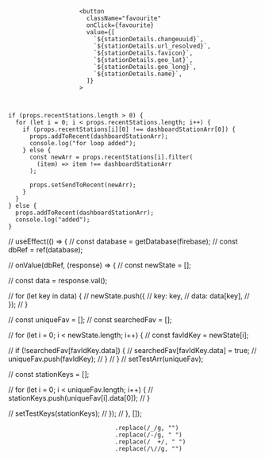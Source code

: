                         <button
                          className="favourite"
                          onClick={favourite}
                          value={[
                            `${stationDetails.changeuuid}`,
                            `${stationDetails.url_resolved}`,
                            `${stationDetails.favicon}`,
                            `${stationDetails.geo_lat}`,
                            `${stationDetails.geo_long}`,
                            `${stationDetails.name}`,
                          ]}
                        >



    if (props.recentStations.length > 0) {
      for (let i = 0; i < props.recentStations.length; i++) {
        if (props.recentStations[i][0] !== dashboardStationArr[0]) {
          props.addToRecent(dashboardStationArr);
          console.log("for loop added");
        } else {
          const newArr = props.recentStations[i].filter(
            (item) => item !== dashboardStationArr
          );

          props.setSendToRecent(newArr);
        }
      }
    } else {
      props.addToRecent(dashboardStationArr);
      console.log("added");
    }

// useEffect(() => {
// const database = getDatabase(firebase);
// const dbRef = ref(database);

// onValue(dbRef, (response) => {
// const newState = [];

// const data = response.val();

// for (let key in data) {
// newState.push({
// key: key,
// data: data[key],
// });
// }

// const uniqueFav = [];
// const searchedFav = [];

// for (let i = 0; i < newState.length; i++) {
// const favIdKey = newState[i];

// if (!searchedFav[favIdKey.data]) {
// searchedFav[favIdKey.data] = true;
// uniqueFav.push(favIdKey);
// }
// }
// setTestArr(uniqueFav);

// const stationKeys = [];

// for (let i = 0; i < uniqueFav.length; i++) {
// stationKeys.push(uniqueFav[i].data[0]);
// }

// setTestKeys(stationKeys);
// });
// }, []);

                                  .replace(/_/g, "")
                                  .replace(/-/g, " ")
                                  .replace(/  +/, " ")
                                  .replace(/\//g, "")
